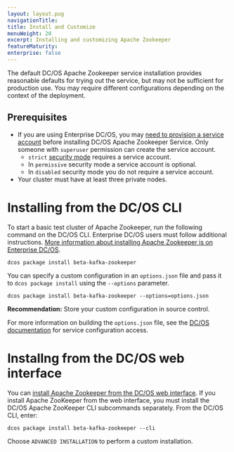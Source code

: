 ```yaml
---
layout: layout.pug
navigationTitle:
title: Install and Customize
menuWeight: 20
excerpt: Installing and customizing Apache Zookeeper
featureMaturity:
enterprise: false
---
```


<!-- https://github.com/mesosphere/dcos-zookeeper/ -->

The default DC/OS Apache Zookeeper service installation provides reasonable defaults for trying out the service, but may not be sufficient for production use. You may require different configurations depending on the context of the deployment.

## Prerequisites

- If you are using Enterprise DC/OS, you may [need to provision a service account](/latest/security/ent/service-auth/custom-service-auth/) before installing DC/OS Apache Zookeeper Service. Only someone with `superuser` permission can create the service account.
  - `strict` [security mode](/latest/installing/ent/custom/configuration/configuration-parameters/#security) requires a service account.
  - In `permissive` security mode a service account is optional.
  - In `disabled` security mode you do not require a service account.
- Your cluster must have at least three private nodes.

# Installing from the DC/OS CLI

To start a basic test cluster of Apache Zookeeper, run the following command on the DC/OS CLI. Enterprise DC/OS users must follow additional instructions. [More information about installing Apache Zookeeper is on Enterprise DC/OS](/1.10/security/ent/service-auth/custom-service-auth/).

```shell
dcos package install beta-kafka-zookeeper
```

You can specify a custom configuration in an `options.json` file and pass it to `dcos package install` using the `--options` parameter.

```shell
dcos package install beta-kafka-zookeeper --options=options.json
```

**Recommendation:** Store your custom configuration in source control.

For more information on building the `options.json` file, see the [DC/OS documentation](/latest/usage/managing-services/config-universe-service/) for service configuration access.

# Installng from the DC/OS web interface

You can [install Apache Zookeeper from the DC/OS web interface](/latest/usage/managing-services/install/). If you install Apache ZooKeeper from the web interface, you must install the DC/OS Apache ZooKeeper CLI subcommands separately. From the DC/OS CLI, enter:

```shell
dcos package install beta-kafka-zookeeper --cli
```

Choose `ADVANCED INSTALLATION` to perform a custom installation.
